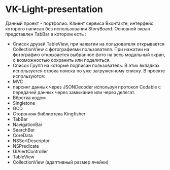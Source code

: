 # VK-Light-presentation
Данный проект - портфолио.
Клиент сервиса Вконтакте, интерфейс которого написан без использования StoryBoard.
Основной экран представлен TabBar в котором есть :
- Список друзей TableView, при нажатии на пользователя открывается CollectionView с фотографиями пользователя. 
При нажатии на фотографию открывается выбранное фото на весь модальный экран, с возможностью сохранить или поделиться.
- Список Групп на которые подписан пользователь.
В этих вкладках используется строка поиска по уже загруженному списку.
В проекте используются: 
- MVC
- парсинг данных через JSONDecoder используя протокол Codable с передачей данных через замыкание или через делегат.
- Вёрстка кодом
- Singletone
- GCD
- Сторонняя библиотека Kingfisher
- TabBar
- NavigationBar
- SearchBar
- CoreData
- NSSortDescriptor
- NSPredicate
- UIAlertController
- TableView
- CollectionView (адаптивный размер ячейки)
